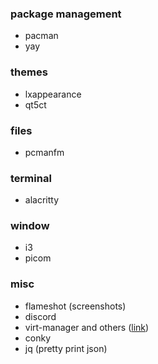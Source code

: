 ### package management
- pacman
- yay

### themes
- lxappearance
- qt5ct

### files
- pcmanfm

### terminal
- alacritty

### window
- i3
- picom

### misc
- flameshot (screenshots)
- discord
- virt-manager and others ([link](https://wiki.archlinux.org/title/Virt-Manager))
- conky
- jq (pretty print json)
